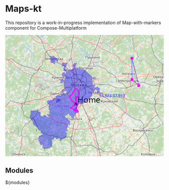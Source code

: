 # Maps-kt

This repository is a work-in-progress implementation of Map-with-markers component for Compose-Multiplatform

![](docs/images/Screenshot%202023-01-12%20110429.png)

## Modules

${modules}